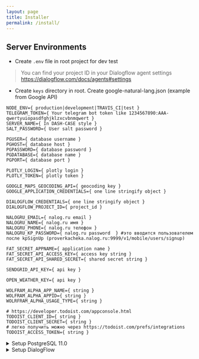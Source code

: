 ```yaml
---
layout: page
title: Installer
permalink: /install/
---
```


Server Environments
---
* Create ```.env``` file in root project for dev test
> You can find your project ID in your Dialogflow agent settings https://dialogflow.com/docs/agents#settings

* Create ```keys``` directory in root. Create google-natural-lang.json (example from Google API)

```
NODE_ENV={ production|development|TRAVIS_CI|test }
TELEGRAM_TOKEN={ Your telegram bot token like 1234567890:AAA-qwertyuiopasdfghjklzxcvbnmqwert }
SERVER_NAME={ In DASH-CASE style }
SALT_PASSWORD={ User salt password }

PGUSER={ database username }
PGHOST={ database host }
PGPASSWORD={ database password }
PGDATABASE={ database name }
PGPORT={ database port }

PLOTLY_LOGIN={ plotly login }
PLOTLY_TOKEN={ plotly token }

GOOGLE_MAPS_GEOCODING_API={ geocoding key }
GOOGLE_APPLICATION_CREDENTIALS={ one line stringify object } 

DIALOGFLOW_CREDENTIALS={ one line stringify object } 
DIALOGFLOW_PROJECT_ID={ project_id }

NALOGRU_EMAIL={ nalog.ru email }
NALOGRU_NAME={ nalog.ru имя }
NALOGRU_PHONE={ nalog.ru телефон }
NALOGRU_KP_PASSWORD={ nalog.ru password  } #это вводится пользователем после kpSignUp (proverkacheka.nalog.ru:9999/v1/mobile/users/signup)

FAT_SECRET_APPNAME={ application name }
FAT_SECRET_API_ACCESS_KEY={ access key string }
FAT_SECRET_API_SHARED_SECRET={ shared secret string }

SENDGRID_API_KEY={ api key }

OPEN_WEATHER_KEY={ api key }

WOLFRAM_ALPHA_APP_NAME={ string }
WOLFRAM_ALPHA_APPID={ string }
WOLRFRAM_ALPHA_USAGE_TYPE={ string }

# https://developer.todoist.com/appconsole.html
TODOIST_CLIENT_ID={ string }
TODOIST_CLIENT_SECRET={ string }
# легко получить можно через https://todoist.com/prefs/integrations
TODOIST_ACCESS_TOKEN={ string }
```

<details>
	<summary>Setup PostgreSQL 11.0</summary>
* Create database ProstoDiaryDB
* Import Foods table from data/database/tables/foods.csv
</details>

<details>
  	<summary>Setup DialogFlow</summary>
* Create <Food> in Entities
* Upload data/dialogflow/entities/food.csv
</details>
